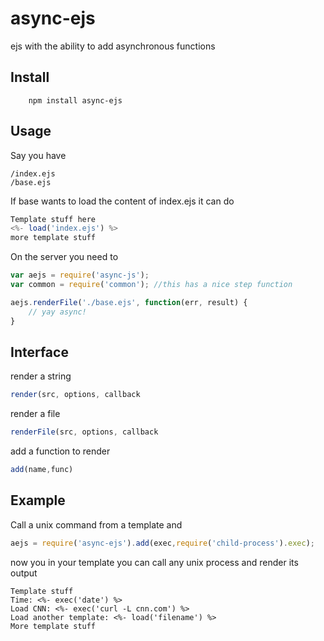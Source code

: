 # async-ejs
ejs with the ability to add asynchronous functions

## Install 
	    
		npm install async-ejs

## Usage
Say you have
 
```
/index.ejs
/base.ejs
```

If base wants to load the content of index.ejs it can do

``` js
Template stuff here
<%- load('index.ejs') %>
more template stuff
```	

On the server you need to 

``` js
var aejs = require('async-js');
var common = require('common'); //this has a nice step function

aejs.renderFile('./base.ejs', function(err, result) {
	// yay async!
}
```	

## Interface
render a string

``` js
render(src, options, callback
```

render a file

``` js
renderFile(src, options, callback
```

add a function to render
``` js
add(name,func)
```

## Example
Call a unix command from a template and 

``` js
aejs = require('async-ejs').add(exec,require('child-process').exec);

```

now you in your template you can call any unix process and render its output

```
Template stuff
Time: <%- exec('date') %>
Load CNN: <%- exec('curl -L cnn.com') %>
Load another template: <%- load('filename') %>
More template stuff
```